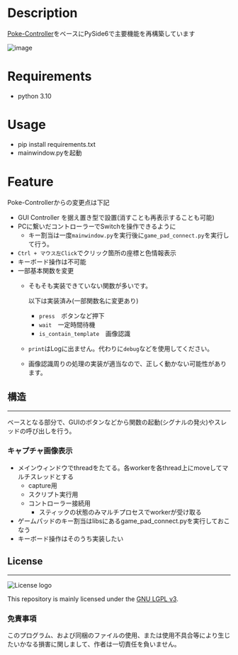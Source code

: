 # Description
[Poke-Controller](https://github.com/KawaSwitch/Poke-Controller)をベースにPySide6で主要機能を再構築しています


![image](https://user-images.githubusercontent.com/59233665/204475385-c8cacfe3-5b35-49ed-b77b-cde447c9be91.png)


# Requirements

- python 3.10

# Usage
- pip install requirements.txt
- mainwindow.pyを起動


# Feature

Poke-Controllerからの変更点は下記
- GUI Controller を据え置き型で設置(消すことも再表示することも可能)
- PCに繋いだコントローラーでSwitchを操作できるように
  - キー割当は一度`mainwindow.py`を実行後に`game_pad_connect.py`を実行して行う。
- `Ctrl + マウス左Click`でクリック箇所の座標と色情報表示
- キーボード操作は不可能
- 一部基本関数を変更
  - そもそも実装できていない関数が多いです。

    以下は実装済み(一部関数名に変更あり)
    - `press`　ボタンなど押下
    - `wait`　一定時間待機
    - `is_contain_template`　画像認識

  - `print`はLogに出ません。代わりに`debug`などを使用してください。
  - 画像認識周りの処理の実装が適当なので、正しく動かない可能性があります。

## 構造
---

ベースとなる部分で、GUIのボタンなどから関数の起動(シグナルの発火)やスレッドの呼び出しを行う。

### キャプチャ画像表示

- メインウィンドウでthreadをたてる。各workerを各thread上にmoveしてマルチスレッドとする
  - capture用
  - スクリプト実行用
  - コントローラー接続用
    - スティックの状態のみマルチプロセスでworkerが受け取る
- ゲームパッドのキー割当はlibsにあるgame_pad_connect.pyを実行しておこなう
- キーボード操作はそのうち実装したい


## License
---
![License logo](https://www.gnu.org/graphics/lgplv3-147x51.png)

This repository is mainly licensed under the [GNU LGPL v3](http://github.com/IQAndreas/markdown-licenses/blob/master/gnu-lgpl-v3.0.md#gnu-lesser-general-public-license).

### 免責事項
このプログラム、および同梱のファイルの使用、または使用不具合等により生じたいかなる損害に関しまして、作者は一切責任を負いません。

